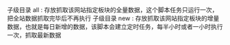子级目录 all :
    存放抓取该网站指定板块的全量数据，这个脚本任务只运行一次，把全站数据抓取完毕后不再执行
子级目录 new :
    存放抓取该网站指定板块的增量数据，也就是每日新增的数据，该脚本会建立定时任务，每半小时或者一小时执行一次，抓取最新数据
